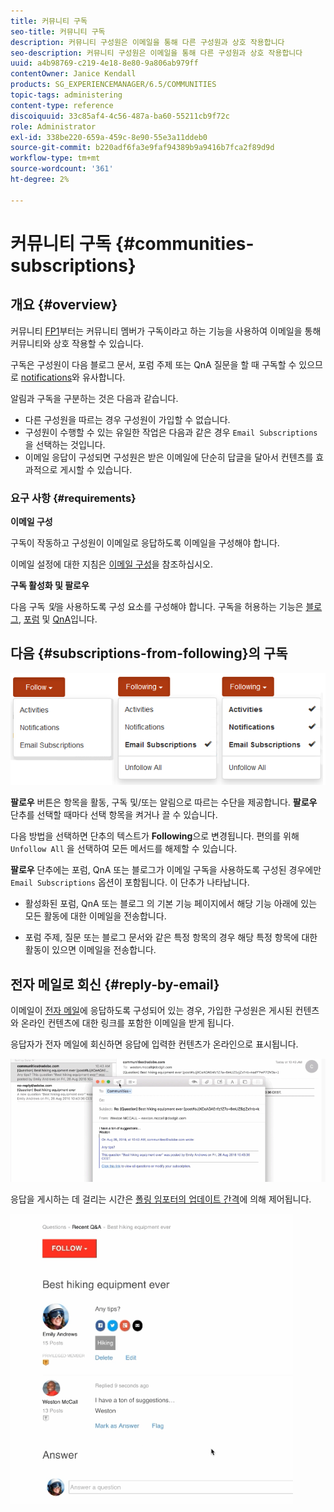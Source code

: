 ```yaml
---
title: 커뮤니티 구독
seo-title: 커뮤니티 구독
description: 커뮤니티 구성원은 이메일을 통해 다른 구성원과 상호 작용합니다
seo-description: 커뮤니티 구성원은 이메일을 통해 다른 구성원과 상호 작용합니다
uuid: a4b98769-c219-4e18-8e80-9a806ab979ff
contentOwner: Janice Kendall
products: SG_EXPERIENCEMANAGER/6.5/COMMUNITIES
topic-tags: administering
content-type: reference
discoiquuid: 33c85af4-4c56-487a-ba60-55211cb9f72c
role: Administrator
exl-id: 338be220-659a-459c-8e90-55e3a11ddeb0
source-git-commit: b220adf6fa3e9faf94389b9a9416b7fca2f89d9d
workflow-type: tm+mt
source-wordcount: '361'
ht-degree: 2%

---
```


# 커뮤니티 구독 {#communities-subscriptions}

## 개요 {#overview}

커뮤니티 [FP1](deploy-communities.md#latestfeaturepack)부터는 커뮤니티 멤버가 구독이라고 하는 기능을 사용하여 이메일을 통해 커뮤니티와 상호 작용할 수 있습니다.

구독은 구성원이 다음 블로그 문서, 포럼 주제 또는 QnA 질문을 할 때 구독할 수 있으므로 [notifications](notifications.md)와 유사합니다.

알림과 구독을 구분하는 것은 다음과 같습니다.

* 다른 구성원을 따르는 경우 구성원이 가입할 수 없습니다.
* 구성원이 수행할 수 있는 유일한 작업은 다음과 같은 경우 `Email Subscriptions`을 선택하는 것입니다.
* 이메일 응답이 구성되면 구성원은 받은 이메일에 단순히 답글을 달아서 컨텐츠를 효과적으로 게시할 수 있습니다.

### 요구 사항 {#requirements}

**이메일 구성**

구독이 작동하고 구성원이 이메일로 응답하도록 이메일을 구성해야 합니다.

이메일 설정에 대한 지침은 [이메일 구성](email.md)을 참조하십시오.

**구독 활성화 및 팔로우**

다음 구독 *및*&#x200B;을 사용하도록 구성 요소를 구성해야 합니다. 구독을 허용하는 기능은 [블로그](blog-feature.md), [포럼](forum.md) 및 [QnA](working-with-qna.md)입니다.

## 다음 {#subscriptions-from-following}의 구독

![구독 후](assets/subscription-following.png)

**팔로우** 버튼은 항목을 활동, 구독 및/또는 알림으로 따르는 수단을 제공합니다. **팔로우** 단추를 선택할 때마다 선택 항목을 켜거나 끌 수 있습니다.

다음 방법을 선택하면 단추의 텍스트가 **Following**&#x200B;으로 변경됩니다. 편의를 위해 `Unfollow All` 을 선택하여 모든 메서드를 해제할 수 있습니다.

**팔로우** 단추에는 포럼, QnA 또는 블로그가 이메일 구독을 사용하도록 구성된 경우에만 `Email Subscriptions` 옵션이 포함됩니다. 이 단추가 나타납니다.

* 활성화된 포럼, QnA 또는 블로그 의 기본 기능 페이지에서 해당 기능 아래에 있는 모든 활동에 대한 이메일을 전송합니다.

* 포럼 주제, 질문 또는 블로그 문서와 같은 특정 항목의 경우 해당 특정 항목에 대한 활동이 있으면 이메일을 전송합니다.

## 전자 메일로 회신 {#reply-by-email}

이메일이 [전자 메일](email.md#configure-polling-importer)에 응답하도록 구성되어 있는 경우, 가입한 구성원은 게시된 컨텐츠와 온라인 컨텐츠에 대한 링크를 포함한 이메일을 받게 됩니다.

응답자가 전자 메일에 회신하면 응답에 입력한 컨텐츠가 온라인으로 표시됩니다.

![이메일 회신](assets/email-reply.png)

응답을 게시하는 데 걸리는 시간은 [폴링 임포터의 업데이트 간격](email.md#configure-polling-importer)에 의해 제어됩니다.

![QA](assets/qa.png)

